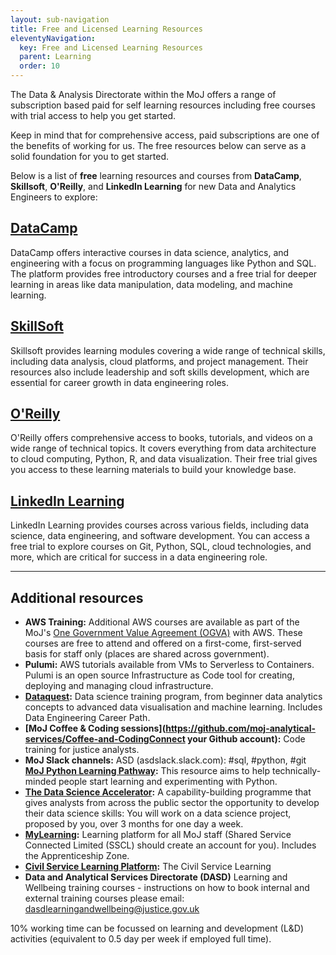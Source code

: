 ```yaml
---
layout: sub-navigation
title: Free and Licensed Learning Resources
eleventyNavigation:
  key: Free and Licensed Learning Resources
  parent: Learning
  order: 10
---
```


The Data & Analysis Directorate within the MoJ offers a range of subscription based paid for self learning resources including free courses with trial access to help you get started.

Keep in mind that for comprehensive access, paid subscriptions are one of the benefits of working for us. The free resources below can serve as a solid foundation for you to get started.

Below is a list of **free** learning resources and courses from **DataCamp**, **Skillsoft**, **O'Reilly**, and **LinkedIn Learning** for new Data and Analytics Engineers to explore:

<div class="grid grid-cols-1 gap-1 pt-8">
  <div class="grid-card">
    <h2 class="govuk-heading-m"><a href="https://www.datacamp.com/pricing" class="govuk-link">DataCamp</a></h2>
    <p class="govuk-body">DataCamp offers interactive courses in data science, analytics, and engineering with a focus on programming languages like Python and SQL. The platform provides free introductory courses and a free trial for deeper learning in areas like data manipulation, data modeling, and machine learning.</p>
  </div>


<div class="grid grid-cols-1 gap-1 pt-8">
  <div class="grid-card">
    <h2 class="govuk-heading-m"><a href="https://www.skillsoft.com/get-free-trial" class="govuk-link">SkillSoft</a></h2>
    <p class="govuk-body">Skillsoft provides learning modules covering a wide range of technical skills, including data analysis, cloud platforms, and project management. Their resources also include leadership and soft skills development, which are essential for career growth in data engineering roles.</p>
  </div>


<div class="grid grid-cols-1 gap-1 pt-8">
  <div class="grid-card">
    <h2 class="govuk-heading-m"><a href="https://www.oreilly.com/online-learning/individuals.html" class="govuk-link">O'Reilly</a></h2>
    <p class="govuk-body">O'Reilly offers comprehensive access to books, tutorials, and videos on a wide range of technical topics. It covers everything from data architecture to cloud computing, Python, R, and data visualization. Their free trial gives you access to these learning materials to build your knowledge base.</p>
  </div>


<div class="grid grid-cols-1 gap-1 pt-8">
  <div class="grid-card">
    <h2 class="govuk-heading-m"><a href="https://www.linkedin.com/learning/subscription/trial" class="govuk-link">LinkedIn Learning</a></h2>
    <p class="govuk-body">LinkedIn Learning provides courses across various fields, including data science, data engineering, and software development. You can access a free trial to explore courses on Git, Python, SQL, cloud technologies, and more, which are critical for success in a data engineering role.</p>
  </div> 


---

## Additional resources


* **AWS Training:**  Additional AWS courses are available as part of the MoJ's [One Government Value Agreement (OGVA)](https://aws.amazon.com/blogs/publicsector/one-government-value-agreement-accelerating-cloud-adoption-innovation-across-uk-government/) with AWS. These courses are free to attend and offered on a first-come, first-served basis for staff only (places are shared across government). 
* **Pulumi:** AWS tutorials available from VMs to Serverless to Containers. Pulumi is an open source Infrastructure as Code tool for creating, deploying and managing cloud infrastructure.
* **[Dataquest](https://www.dataquest.io/):** Data science training program, from beginner data analytics concepts to advanced data visualisation and machine learning. Includes Data Engineering Career Path.
* **[MoJ Coffee & Coding sessions](https://github.com/moj-analytical-services/Coffee-and-CodingConnect your Github account):** Code training for justice analysts.
* **MoJ Slack channels:** ASD (asdslack.slack.com): #sql, #python, #git
**[MoJ Python Learning Pathway](https://docs.google.com/document/u/0/d/1z_Oa0EDyTjJ6E5W-eN87BFDYav1YzH0guonS0ZV0nc4/edit):** This resource aims to help technically-minded people start learning and experimenting with Python.
* **[The Data Science Accelerator](https://www.gov.uk/government/publications/data-science-accelerator-programme/introduction-to-the-data-science-accelerator-programme):** A capability-building programme that gives analysts from across the public sector the opportunity to develop their data science skills: You will work on a data science project, proposed by you, over 3 months for one day a week.
* **[MyLearning](https://mydevelopment.org.uk/login/index.php):** Learning platform for all MoJ staff (Shared Service Connected Limited (SSCL) should create an account for you). Includes the Apprenticeship Zone.
* **[Civil Service Learning Platform](https://identity.learn.civilservice.gov.uk/login):** The Civil Service Learning 
* **Data and Analytical Services Directorate (DASD)** Learning and Wellbeing training courses - instructions on how to book internal and external training courses please email: dasdlearningandwellbeing@justice.gov.uk

10% working time can be focussed on learning and development (L&D) activities (equivalent to 0.5 day per week if employed full time).
